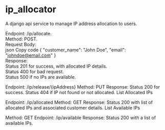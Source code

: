 # ip_allocator
A django api service to manage IP address allocation to users.



Endpoint: /ip/allocate.    
Method: POST.    
Request Body:  
json
Copy code
{
    "customer_name": "John Doe",
    "email": "johndoe@email.com"
}  
Response:  
Status 201 for success, with allocated IP details.  
Status 400 for bad request.  
Status 500 if no IPs are available.



Endpoint: /ip/release/{ipAddress}
Method: PUT
Response:
Status 200 for success.
Status 404 if IP not found or not allocated.
List Allocated IPs



Endpoint: /ip/allocated
Method: GET
Response:
Status 200 with list of allocated IPs and associated customer details.
List Available IPs


Method: GET
Endpoint: /ip/available
Response:
Status 200 with a list of available IPs.

